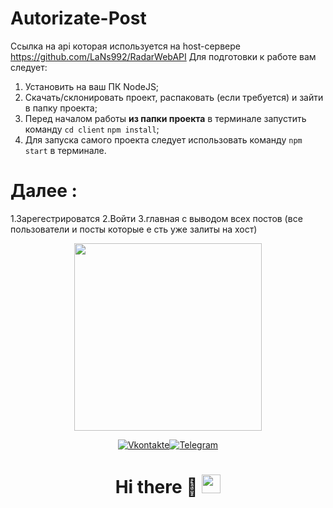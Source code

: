 # Autorizate-Post
Ссылка на api которая используется на host-сервере https://github.com/LaNs992/RadarWebAPI
Для подготовки к работе вам следует: 
1. Установить на ваш ПК NodeJS;
2. Скачать/склонировать проект, распаковать (если требуется) и зайти в папку проекта;
3. Перед началом работы **из папки проекта** в терминале запустить команду `cd client` `npm install`;
4. Для запуска самого проекта следует использовать команду `npm start` в терминале.
#  Далее :
1.Зарегестрироватся 
2.Войти
3.главная с выводом всех постов (все пользователи и посты которые е сть уже залиты на хост)
<div id="header" align="center">
  <img src="https://media.giphy.com/media/vLlpbDafjgHystuJ0a/giphy.gif" width="300"/>
  <div id="badges" style="text-align: center;">

 [![Vkontakte](https://img.shields.io/badge/-Vkontakte-090909?style=for-the-badge&logo=Vk&logoColor=4F7DB3)](https://vk.com/lans.nyhao)[![Telegram](https://img.shields.io/badge/-Telegram-090909?style=for-the-badge&logo=telegram&logoColor=27A0D9)](https://t.me/LaNs0_0)
  <h1>
  Hi there 🌱
  <img src="https://media.giphy.com/media/hvRJCLFzcasrR4ia7z/giphy.gif" width="30px"/>
</h1>
</div>
</div>
</div>
